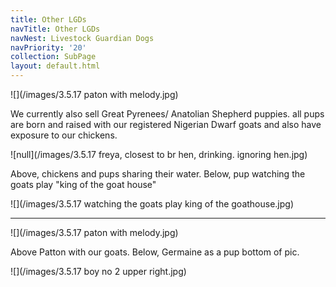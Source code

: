 ```yaml
---
title: Other LGDs
navTitle: Other LGDs
navNest: Livestock Guardian Dogs
navPriority: '20'
collection: SubPage
layout: default.html
---
```

![](/images/3.5.17 paton with melody.jpg)

We currently also sell Great Pyrenees/ Anatolian Shepherd puppies. all pups are born and raised with our registered Nigerian Dwarf goats and also have exposure to our chickens.

![null](/images/3.5.17 freya, closest to br hen, drinking. ignoring hen.jpg)

Above, chickens and pups sharing their water.  Below, pup watching the goats play "king of the goat house"

![](/images/3.5.17 watching the goats play king of the goathouse.jpg)

<hr />

![](/images/3.5.17 paton with melody.jpg)

Above Patton with our goats.  Below, Germaine as a pup bottom of pic.

![](/images/3.5.17 boy no 2  upper right.jpg)
